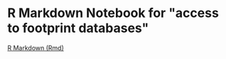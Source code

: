 # R Markdown Notebook for "access to footprint databases"

[R Markdown (Rmd)](notebook/getting_started.Rmd)
